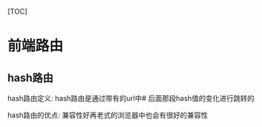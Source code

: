 
[TOC] 
# 前端路由

## hash路由

hash路由定义: hash路由是通过带有的url中# 后面那段hash值的变化进行跳转的 

hash路由的优点: 兼容性好再老式的浏览器中也会有很好的兼容性

